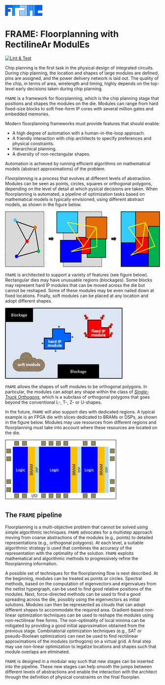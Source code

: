 <img src="doc/pict/Frame.png" alt="drawing" style="height: 35px;"/> 

# FRAME: Floorplanning with RectilineAr ModulEs

[![Lint & Test](https://github.com/jordicf/FRAME/actions/workflows/python-app.yml/badge.svg?branch=master)](https://github.com/jordicf/FRAME/actions/workflows/python-app.yml)

Chip planning is the first task in the physical design of integrated circuits.
During chip planning, the location and shapes of large modules are defined, pins are assigned, 
and the power delivery network is laid out. The quality of the chip, 
in terms of area, wirelength and timing, highly depends on the top-level
early decisions taken during chip planning.

`FRAME` is a framework for floorplanning, which is the chip planning stage
that positions and shapes the modules on the die. Modules can range from 
hard fixed-size blocks to soft free-form IP cores with several million gates
and embedded memories.

Modern floorplanning frameworks must provide features that should enable:
* A high degree of automation with a human-in-the-loop approach.
* A friendly interaction with chip architects to specify preferences and
physical constraints.
* Hierarchical planning.
* A diversity of non-rectangular shapes.

Automation is achieved by running efficient algorithms on mathematical models
(abstract approximations) of the problem.

_Floorplanning_ is a process that evolves at different levels of abstraction.
Modules can be seen as points, circles, squares or orthogonal polygons, depending
on the level of detail at which pysical decisions are taken. When floorplanning
is automated, a pipeline of optimization tasks based on mathematical models is
typically envisioned, using different abstract models, as shown in the 
figure below.

<img src="doc/pict/FPprocess.png" alt="Evolutive floorplanning" style="height: 180px;"/>

`FRAME` is architected to support a variety of features (see figure below).
Rectangular dies may have unusuable regions (blockages). Some blocks may represent hard IP modules
that can be moved across the die but cannot be reshaped. Some of these modules may be even 
nailed down at fixed locations. Finally, soft modules can be placed at any location and adopt
different shapes.

<img src="doc/pict/die-soft-hard-fixed.png" alt="Die and modules" style="height: 230px;"/>

`FRAME` allows the shapes of soft modules to be orthogonal polygons.
In particular, the modules can adopt any shape within the class of
[*Single-Truck Orthogons*](doc/Orthogons.md), which is a subclass of orthogonal polygons
that goes beyond the conventional L-, T-, Z- or U-shapes.

In the future, `FRAME` will also support dies with dedicated regions.
A typical example is an FPGA die with slices dedicated to BRAMs or DSPs, as shown in the figure below.
Modules may use resources from different regions and floorplanning must take into account
where these resources are located on the die.

<img src="doc/pict/FPGA_structure.png" alt="Die with dedicated regions" style="height: 200px;"/>



## The `FRAME` pipeline

Floorplanning is a multi-objective problem that cannot be solved using simple algorithmic techniques.
`FRAME` advocates for a multistep approach moving from coarse abstractions of the modules (e.g., points)
to detailed representations (e.g., orthogonal polygons). At each level, a suitable algorithmic strategy is
used that combines the accuracy of the representation with the optimality of the solution.
`FRAME` exploits mathematical and algorithmic methods to progressively refine the floorplanning information.

A possible set of techniques for the floorplanning flow is next described.
At the beginning, modules can be treated as points or circles. Spectral methods, based on the computation 
of eigenvectors and eigenvalues from the netlist hypergraph, can be used to find good relative positions 
of the modules. Next, force-directed methods can be used to find a good spreading across the die, possibly 
using the eigenvectors as initial solutions. Modules can then be represented as clouds that can adopt 
different shapes to accommodate the required area. Gradient-based non-linear optimization techniques can be 
used to reshape the modules using non-rectilinear free forms. The non-optimality of local minima can be
mitigated by providing a good initial approximation obtained from the previous stage.
Combinatorial optimization techniques (e.g., SAT or pseudo-Boolean optimization) can next be used to find 
rectilinear approximations of the modules (orthogons) on a virtual grid.
A final step may use non-linear optimization to legalize locations and shapes such that
module overlaps are eliminated.

`FRAME` is designed in a modular way such that new stages can be inserted into the pipeline. These new
stages can help smooth the jumps between different levels of abstractions and enable the
interaction with the architect through the definition of physical constraints on the final floorplan.

